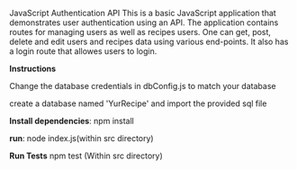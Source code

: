 JavaScript Authentication API 
This is a basic JavaScript application that demonstrates user authentication using an API. The application contains routes for managing users as well as recipes users. One can get, post, delete and edit users and recipes data using various end-points. It also has a login route that allowes users to login. 


**Instructions**

Change the database credentials in dbConfig.js to match your database

create a database named 'YurRecipe' and import the provided sql file 

**Install dependencies**:
npm install

**run**: 
node index.js(within src directory)

**Run Tests**
npm test (Within src directory)
